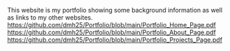 This website is my portfolio showing some background information as well as links to my other websites.
https://github.com/dmh25/Portfolio/blob/main/Portfolio_Home_Page.pdf
https://github.com/dmh25/Portfolio/blob/main/Portfolio_About_Page.pdf
https://github.com/dmh25/Portfolio/blob/main/Portfolio_Projects_Page.pdf
